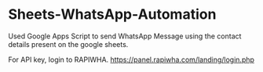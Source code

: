 # Sheets-WhatsApp-Automation
Used Google Apps Script to send WhatsApp Message using the contact details present on the google sheets.

For API key, login to RAPIWHA.
https://panel.rapiwha.com/landing/login.php
